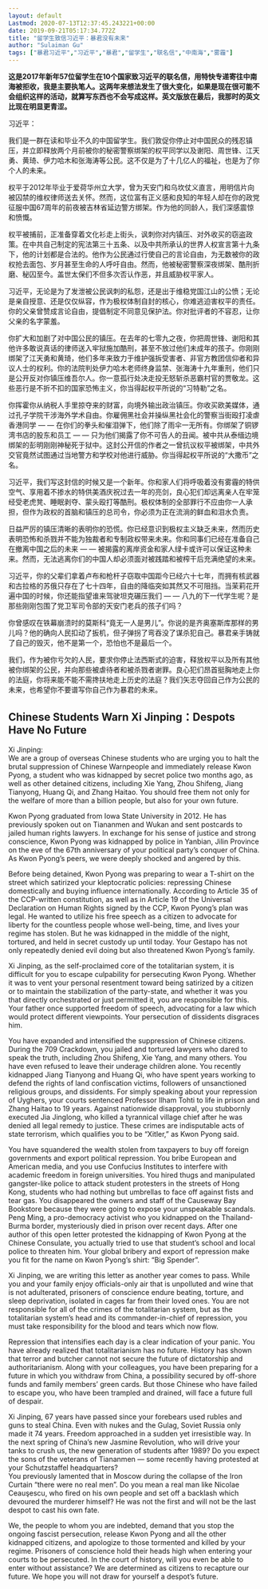 ```yaml
---
layout: default
Lastmod: 2020-07-13T12:37:45.243221+00:00
date: 2019-09-21T05:17:34.772Z
title: "留学生致信习近平：暴君没有未来"
author: "Sulaiman Gu"
tags: ["暴君习近平","习近平","暴君","留学生","联名信","中南海","雾霾"]
---
```


**这是2017年新年57位留学生在10个国家致习近平的联名信，用特快专递寄往中南海被拒收，我是主要执笔人。这两年来想法发生了很大变化，如果是现在很可能不会组织这样的活动，就算写东西也不会写成这样。英文版放在最后，我那时的英文比现在明显更青涩。**

习近平：

我们是一群在读和毕业不久的中国留学生。我们敦促你停止对中国民众的残忍镇压，并立即释放两个月前被你的秘密警察绑架的权平同学以及谢阳、周世锋、江天勇、黄琦、伊力哈木和张海涛等公民。这不仅是为了十几亿人的福祉，也是为了你个人的未来。

权平于2012年毕业于爱荷华州立大学，曾为天安门和乌坎仗义直言，用明信片向被囚禁的维权律师送去关怀。然而，这位富有正义感和良知的年轻人却在你的政党征服中国67周年的前夜被吉林省延边警方绑架。作为他的同龄人，我们深感震惊和愤慨。

权平被捕前，正准备穿着文化衫走上街头，讽刺你对内镇压、对外收买的窃盗政策。在中共自己制定的宪法第三十五条、以及中共所承认的世界人权宣言第十九条下，他的计划都是合法的。他作为公民通过行使自己的言论自由，为无数被你的政权抢去面包、岁月甚至生命的人呼吁自由。然而，他被秘密警察深夜绑架、酷刑折磨、秘囚至今。盖世太保们不但多次否认作恶，并且威胁权平家人。

习近平，无论是为了发泄被公民讽刺的私怨，还是出于维稳党国江山的公愤；无论是亲自授意、还是仅仅纵容，作为极权体制自封的核心，你难逃迫害权平的责任。你的父亲曾赞成言论自由，提倡制定不同意见保护法。你对批评者的不容忍，让你父亲的名字蒙羞。

你扩大和加剧了对中国公民的镇压。在去年的七零九之夜，你把周世锋、谢阳和其他许多敢说真话的律师送入牢狱施加酷刑，甚至不放过他们未成年的孩子。你刚刚绑架了江天勇和黄琦，他们多年来致力于维护强拆受害者、非官方教团信仰者和异议人士的权利。你的法院判处伊力哈木老师终身监禁、张海涛十九年重刑，他们只是公开反对你镇压维吾尔人。你一意孤行处决走投无怒斩杀恶霸村官的贾敬龙。这些恶行是不折不扣的国家恐怖主义，你当得起权平所说的“习特勒”之名。

你挥霍你从纳税人手里掠夺来的财富，向境外输出政治镇压。你收买欧美媒体，通过孔子学院干涉海外学术自由。你雇佣黑社会并操纵黑社会化的警察当街殴打凌虐香港同学 — — 在你们的拳头和催泪弹下，他们除了雨伞一无所有。你绑架了铜锣湾书店的股东和员工 — — 只为他们揭露了你不可告人的丑闻。被中共从泰缅边境绑架的彭明刚刚神秘死于狱中。这封公开信的作者之一曾抗议权平被绑架，中共外交官竟然试图通过当地警方和学校对他进行威胁。你当得起权平所说的“大撒币”之名。

习近平，我们写这封信的时候又是一个新年。你和家人们将呼吸着没有雾霾的特供空气、享用着不掺水的特供美酒庆祝过去一年的亮剑，良心犯们却远离亲人在牢笼经受老虎凳、睡眠剥夺、蒙头殴打等酷刑。极权体制的全部罪行不应由你一人承担，但作为政权的首脑和镇压的总司令，你必须为正在流淌的鲜血和泪水负责。

日益严厉的镇压清晰的表明你的恐慌。你已经意识到极权主义缺乏未来，然而历史表明恐怖和杀戮并不能为独裁者和专制政权带来未来。你和同事们已经在准备自己在撤离中国之后的未来 — — 被揭露的离岸资金和家人绿卡或许可以保证这种未来。然而，无法逃离你们的中国人却必须面对被践踏和被榨干后充满绝望的未来。

习近平，你的父辈们拿着卢布和枪杆子窃取中国距今已经六十七年，而拥有核武器和古拉格的苏俄只存在了七十四年，自由的降临突如其然又不可阻挡。当茉莉花开遍中国的时候，你还能指望谁来驾驶坦克碾压我们 — — 八九的下一代学生呢？是那些刚刚包围了党卫军司令部的天安门老兵的孩子们吗？

你曾感叹在铁幕崩溃时的莫斯科“竟无一人是男儿”。你说的是齐奥塞斯库那样的男儿吗？他的确向人民扣动了扳机，但子弹拐了弯吞没了谋杀犯自己。暴君亲手铸就了自己的毁灭，他不是第一个，恐怕也不是最后一个。

我们，作为被你亏欠的人民，要求你停止法西斯式的迫害，释放权平以及所有其他被你绑架的公民，并向那些被虐待者和被杀戮者谢罪。良心犯们昂首挺胸地走上你的法庭，你将来能不能不需搀扶地走上历史的法庭？我们矢志夺回自己作为公民的未来，也希望你不要谱写你自己作为暴君的未来。

Chinese Students Warn Xi Jinping：Despots Have No Future
-------------------------------------------------------

Xi Jinping:  
We are a group of overseas Chinese students who are urging you to halt the brutal suppression of Chinese Warnpeople and immediately release Kwon Pyong, a student who was kidnapped by secret police two months ago, as well as other detained citizens, including Xie Yang, Zhou Shifeng, Jiang Tianyong, Huang Qi, and Zhang Haitao. You should free them not only for the welfare of more than a billion people, but also for your own future.

Kwon Pyong graduated from Iowa State University in 2012. He has previously spoken out on Tiananmen and Wukan and sent postcards to jailed human rights lawyers. In exchange for his sense of justice and strong conscience, Kwon Pyong was kidnapped by police in Yanbian, Jilin Province on the eve of the 67th anniversary of your political party’s conquer of China. As Kwon Pyong’s peers, we were deeply shocked and angered by this.

Before being detained, Kwon Pyong was preparing to wear a T-shirt on the street which satirized your kleptocratic policies: repressing Chinese domestically and buying influence internationally. According to Article 35 of the CCP-written constitution, as well as in Article 19 of the Universal Declaration on Human Rights signed by the CCP, Kwon Pyong’s plan was legal. He wanted to utilize his free speech as a citizen to advocate for liberty for the countless people whose well-being, time, and lives your regime has stolen. But he was kidnapped in the middle of the night, tortured, and held in secret custody up until today. Your Gestapo has not only repeatedly denied evil doing but also threatened Kwon Pyong’s family.

Xi Jinping, as the self-proclaimed core of the totalitarian system, it is difficult for you to escape culpability for persecuting Kwon Pyong. Whether it was to vent your personal resentment toward being satirized by a citizen or to maintain the stabilization of the party-state, and whether it was you that directly orchestrated or just permitted it, you are responsible for this. Your father once supported freedom of speech, advocating for a law which would protect different viewpoints. Your persecution of dissidents disgraces him.

You have expanded and intensified the suppression of Chinese citizens. During the 709 Crackdown, you jailed and tortured lawyers who dared to speak the truth, including Zhou Shifeng, Xie Yang, and many others. You have even refused to leave their underage children alone. You recently kidnapped Jiang Tianyong and Huang Qi, who have spent years working to defend the rights of land confiscation victims, followers of unsanctioned religious groups, and dissidents. For simply speaking about your repression of Uyghers, your courts sentenced Professor Ilham Tohti to life in prison and Zhang Haitao to 19 years. Against nationwide disapproval, you stubbornly executed Jia Jinglong, who killed a tyrannical village chief after he was denied all legal remedy to justice. These crimes are indisputable acts of state terrorism, which qualifies you to be “Xitler,” as Kwon Pyong said.

You have squandered the wealth stolen from taxpayers to buy off foreign governments and export political repression. You bribe European and American media, and you use Confucius Institutes to interfere with academic freedom in foreign universities. You hired thugs and manipulated gangster-like police to attack student protesters in the streets of Hong Kong, students who had nothing but umbrellas to face off against fists and tear gas. You disappeared the owners and staff of the Causeway Bay Bookstore because they were going to expose your unspeakable scandals. Peng Ming, a pro-democracy activist who you kidnapped on the Thailand-Burma border, mysteriously died in prison over recent days. After one author of this open letter protested the kidnapping of Kwon Pyong at the Chinese Consulate, you actually tried to use that student’s school and local police to threaten him. Your global bribery and export of repression make you fit for the name on Kwon Pyong’s shirt: “Big Spender”.

Xi Jinping, we are writing this letter as another year comes to pass. While you and your family enjoy officials-only air that is unpolluted and wine that is not adulterated, prisoners of conscience endure beating, torture, and sleep deprivation, isolated in cages far from their loved ones. You are not responsible for all of the crimes of the totalitarian system, but as the totalitarian system’s head and its commander-in-chief of repression, you must take responsibility for the blood and tears which now flow.

Repression that intensifies each day is a clear indication of your panic. You have already realized that totalitarianism has no future. History has shown that terror and butcher cannot not secure the future of dictatorship and authoritarianism. Along with your colleagues, you have been preparing for a future in which you withdraw from China, a possibility secured by off-shore funds and family members’ green cards. But those Chinese who have failed to escape you, who have been trampled and drained, will face a future full of despair.

Xi Jinping, 67 years have passed since your forebears used rubles and guns to steal China. Even with nukes and the Gulag, Soviet Russia only made it 74 years. Freedom approached in a sudden yet irresistible way. In the next spring of China’s new Jasmine Revolution, who will drive your tanks to crush us, the new generation of students after 1989? Do you expect the sons of the veterans of Tiananmen — some recently having protested at your Schutzstaffel headquarters?  
You previously lamented that in Moscow during the collapse of the Iron Curtain “there were no real men”. Do you mean a real man like Nicolae Ceauşescu, who fired on his own people and set off a backlash which devoured the murderer himself? He was not the first and will not be the last despot to cast his own fate.

We, the people to whom you are indebted, demand that you stop the ongoing fascist persecution, release Kwon Pyong and all the other kidnapped citizens, and apologize to those tormented and killed by your regime. Prisoners of conscience hold their heads high when entering your courts to be persecuted. In the court of history, will you even be able to enter without assistance? We are determined as citizens to recapture our future. We hope you will not draw for yourself a despot’s future.

